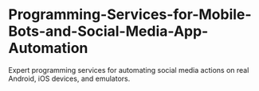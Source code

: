 # Programming-Services-for-Mobile-Bots-and-Social-Media-App-Automation
Expert programming services for automating social media actions on real Android, iOS devices, and emulators.
